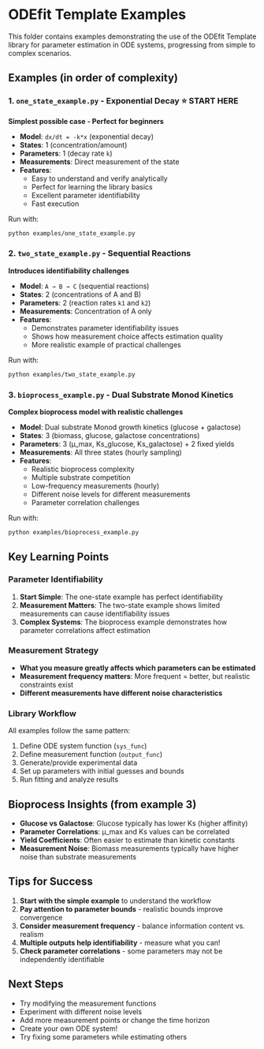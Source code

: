 # ODEfit Template Examples

This folder contains examples demonstrating the use of the ODEfit Template library for parameter estimation in ODE systems, progressing from simple to complex scenarios.

## Examples (in order of complexity)

### 1. `one_state_example.py` - Exponential Decay ⭐ START HERE
**Simplest possible case - Perfect for beginners**
- **Model**: `dx/dt = -k*x` (exponential decay)
- **States**: 1 (concentration/amount)
- **Parameters**: 1 (decay rate `k`)
- **Measurements**: Direct measurement of the state
- **Features**: 
  - Easy to understand and verify analytically
  - Perfect for learning the library basics
  - Excellent parameter identifiability
  - Fast execution

Run with:
```bash
python examples/one_state_example.py
```

### 2. `two_state_example.py` - Sequential Reactions
**Introduces identifiability challenges**
- **Model**: `A → B → C` (sequential reactions)
- **States**: 2 (concentrations of A and B)
- **Parameters**: 2 (reaction rates `k1` and `k2`)
- **Measurements**: Concentration of A only
- **Features**:
  - Demonstrates parameter identifiability issues
  - Shows how measurement choice affects estimation quality
  - More realistic example of practical challenges

Run with:
```bash
python examples/two_state_example.py
```

### 3. `bioprocess_example.py` - Dual Substrate Monod Kinetics
**Complex bioprocess model with realistic challenges**
- **Model**: Dual substrate Monod growth kinetics (glucose + galactose)
- **States**: 3 (biomass, glucose, galactose concentrations)
- **Parameters**: 3 (μ_max, Ks_glucose, Ks_galactose) + 2 fixed yields
- **Measurements**: All three states (hourly sampling)
- **Features**:
  - Realistic bioprocess complexity
  - Multiple substrate competition
  - Low-frequency measurements (hourly)
  - Different noise levels for different measurements
  - Parameter correlation challenges

Run with:
```bash
python examples/bioprocess_example.py
```

## Key Learning Points

### Parameter Identifiability
1. **Start Simple**: The one-state example has perfect identifiability
2. **Measurement Matters**: The two-state example shows limited measurements can cause identifiability issues
3. **Complex Systems**: The bioprocess example demonstrates how parameter correlations affect estimation

### Measurement Strategy
- **What you measure greatly affects which parameters can be estimated**
- **Measurement frequency matters**: More frequent = better, but realistic constraints exist
- **Different measurements have different noise characteristics**

### Library Workflow
All examples follow the same pattern:
1. Define ODE system function (`sys_func`)
2. Define measurement function (`output_func`)
3. Generate/provide experimental data
4. Set up parameters with initial guesses and bounds
5. Run fitting and analyze results

## Bioprocess Insights (from example 3)

- **Glucose vs Galactose**: Glucose typically has lower Ks (higher affinity)
- **Parameter Correlations**: μ_max and Ks values can be correlated
- **Yield Coefficients**: Often easier to estimate than kinetic constants
- **Measurement Noise**: Biomass measurements typically have higher noise than substrate measurements

## Tips for Success

1. **Start with the simple example** to understand the workflow
2. **Pay attention to parameter bounds** - realistic bounds improve convergence
3. **Consider measurement frequency** - balance information content vs. realism
4. **Multiple outputs help identifiability** - measure what you can!
5. **Check parameter correlations** - some parameters may not be independently identifiable

## Next Steps

- Try modifying the measurement functions
- Experiment with different noise levels
- Add more measurement points or change the time horizon
- Create your own ODE system!
- Try fixing some parameters while estimating others 